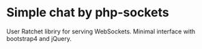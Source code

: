 # Simple chat by php-sockets    
User Ratchet libriry for serving WebSockets.
Minimal interface with bootstrap4 and jQuery.

